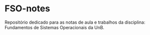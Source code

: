 # FSO-notes

Repositório dedicado para as notas de aula e trabalhos da disciplina: Fundamentos de Sistemas Operacionais da UnB.
